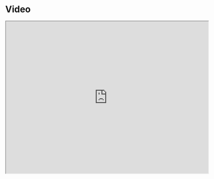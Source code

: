 # Video

<iframe src="https://drive.google.com/file/d/1pqcExRveSnu7OTitujEjenIxxCSZoeiB/preview" width="640" height="480" allow="autoplay"></iframe>
